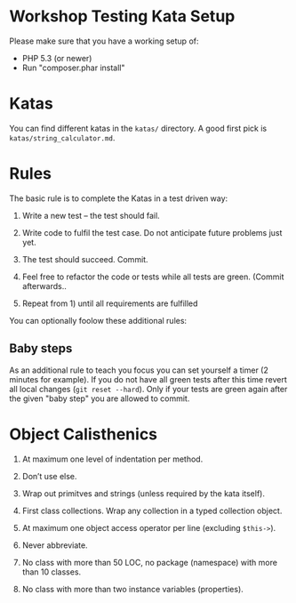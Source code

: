 # Workshop Testing Kata Setup

Please make sure that you have a working setup of:

* PHP 5.3 (or newer)
* Run "composer.phar install"

# Katas

You can find different katas in the `katas/` directory. A good first pick is
`katas/string_calculator.md`.

# Rules

The basic rule is to complete the Katas in a test driven way:

1. Write a new test – the test should fail.

2. Write code to fulfil the test case. Do not anticipate future problems just
   yet.

3. The test should succeed. Commit.

4. Feel free to refactor the code or tests while all tests are green. (Commit
   afterwards..

5. Repeat from 1) until all requirements are fulfilled

You can optionally foolow these additional rules:

## Baby steps

As an additional rule to teach you focus you can set yourself a timer (2
minutes for example). If you do not have all green tests after this time revert
all local changes (`git reset --hard`). Only if your tests are green again
after the given "baby step" you are allowed to commit.

# Object Calisthenics

1. At maximum one level of indentation per method.

2. Don’t use else.

3. Wrap out primitves and strings (unless required by the kata itself).

4. First class collections. Wrap any collection in a typed collection object.

5. At maximum one object access operator per line (excluding `$this->`).

6. Never abbreviate.

7. No class with more than 50 LOC, no package (namespace) with more than 10
   classes.

8. No class with more than two instance variables (properties).

